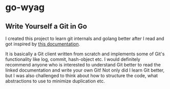 # go-wyag
## Write Yourself a Git in Go

I created this project to learn git internals and golang better after I read and got inspired by [this documentation](https://wyag.thb.lt/#org4a4112c).  

It is basically a Git client written from scratch and implements some of Git's functionality like log, commit, hash-object etc. I would definitely recommend anyone who is interested to understand Git better to read the linked documentation and write your own Git! Not only did I learn Git better, but I was also challenged to think about how to structure the code, what abstractions to use to minimize duplication etc.